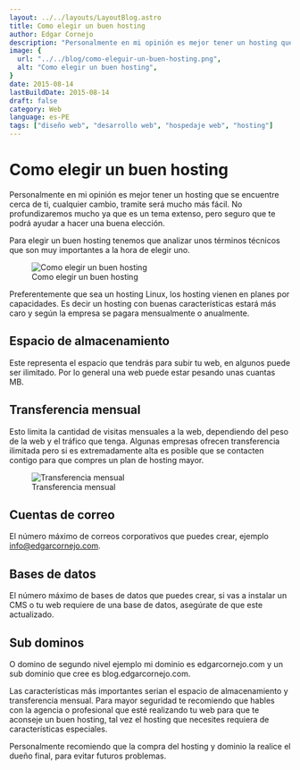 ```yaml
---
layout: ../../layouts/LayoutBlog.astro
title: Como elegir un buen hosting
author: Edgar Cornejo
description: "Personalmente en mi opinión es mejor tener un hosting que se encuentre cerca de ti, cualquier cambio, tramite será mucho más fácil. No profundizaremos mucho ya que es un tema extenso, pero seguro que te podrá ayudar a hacer una buena elección."
image: {
  url: "../../blog/como-eleguir-un-buen-hosting.png",
  alt: "Como elegir un buen hosting",
}  
date: 2015-08-14
lastBuildDate: 2015-08-14
draft: false
category: Web
language: es-PE
tags: ["diseño web", "desarrollo web", "hospedaje web", "hosting"]
---
```


# Como elegir un buen hosting

Personalmente en mi opinión es mejor tener un hosting que se encuentre cerca de ti, cualquier cambio, tramite será mucho más fácil. No profundizaremos mucho ya que es un tema extenso, pero seguro que te podrá ayudar a hacer una buena elección.

Para elegir un buen hosting tenemos que analizar unos términos técnicos que son muy importantes a la hora de elegir uno.

<figure>
  <img src="../../blog/como-eleguir-un-buen-hosting.png" alt="Como elegir un buen hosting"/>
  <figcaption>Como elegir un buen hosting</figcaption>
</figure>

Preferentemente que sea un hosting Linux, los hosting vienen en planes por capacidades. Es decir un hosting con buenas características estará más caro y según la empresa se pagara mensualmente o anualmente.

## Espacio de almacenamiento

Este representa el espacio que tendrás para subir tu web, en algunos puede ser ilimitado. Por lo general una web puede estar pesando unas cuantas MB.

## Transferencia mensual

Esto limita la cantidad de visitas mensuales a la web, dependiendo del peso de la web y el tráfico que tenga. Algunas empresas ofrecen transferencia ilimitada pero si es extremadamente alta es posible que se contacten contigo para que compres un plan de hosting mayor.

<figure>
  <img src="../../blog/tranferencia-mensual.png" alt="Transferencia mensual"/>
  <figcaption>Transferencia mensual</figcaption>
</figure>

## Cuentas de correo

El número máximo de correos corporativos que puedes crear, ejemplo info@edgarcornejo.com.

## Bases de datos

El número máximo de bases de datos que puedes crear, si vas a instalar un CMS o tu web requiere de una base de datos, asegúrate de que este actualizado.

## Sub dominos

O domino de segundo nivel ejemplo mi dominio es edgarcornejo.com y un sub dominio que cree es blog.edgarcornejo.com.

Las características más importantes serian el espacio de almacenamiento y transferencia mensual. Para mayor seguridad te recomiendo que hables con la agencia o profesional que esté realizando tu web para que te aconseje un buen hosting, tal vez el hosting que necesites requiera de características especiales.

Personalmente recomiendo que la compra del hosting y dominio la realice el dueño final, para evitar futuros problemas.